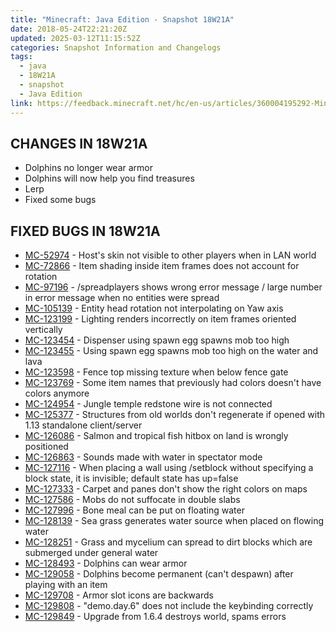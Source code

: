 ```yaml
---
title: "Minecraft: Java Edition - Snapshot 18W21A"
date: 2018-05-24T22:21:20Z
updated: 2025-03-12T11:15:52Z
categories: Snapshot Information and Changelogs
tags:
  - java
  - 18W21A
  - snapshot
  - Java Edition
link: https://feedback.minecraft.net/hc/en-us/articles/360004195292-Minecraft-Java-Edition-Snapshot-18W21A
---
```


## CHANGES IN 18W21A

- Dolphins no longer wear armor
- Dolphins will now help you find treasures
- Lerp
- Fixed some bugs  
    

## FIXED BUGS IN 18W21A

- [MC-52974](https://bugs.mojang.com/browse/MC-52974) - Host's skin not visible to other players when in LAN world
- [MC-72866](https://bugs.mojang.com/browse/MC-72866) - Item shading inside item frames does not account for rotation
- [MC-97196](https://bugs.mojang.com/browse/MC-97196) - /spreadplayers shows wrong error message / large number in error message when no entities were spread
- [MC-105139](https://bugs.mojang.com/browse/MC-105139) - Entity head rotation not interpolating on Yaw axis
- [MC-123199](https://bugs.mojang.com/browse/MC-123199) - Lighting renders incorrectly on item frames oriented vertically
- [MC-123454](https://bugs.mojang.com/browse/MC-123454) - Dispenser using spawn egg spawns mob too high
- [MC-123455](https://bugs.mojang.com/browse/MC-123455) - Using spawn egg spawns mob too high on the water and lava
- [MC-123598](https://bugs.mojang.com/browse/MC-123598) - Fence top missing texture when below fence gate
- [MC-123769](https://bugs.mojang.com/browse/MC-123769) - Some item names that previously had colors doesn't have colors anymore
- [MC-124954](https://bugs.mojang.com/browse/MC-124954) - Jungle temple redstone wire is not connected
- [MC-125377](https://bugs.mojang.com/browse/MC-125377) - Structures from old worlds don't regenerate if opened with 1.13 standalone client/server
- [MC-126086](https://bugs.mojang.com/browse/MC-126086) - Salmon and tropical fish hitbox on land is wrongly positioned
- [MC-126863](https://bugs.mojang.com/browse/MC-126863) - Sounds made with water in spectator mode
- [MC-127116](https://bugs.mojang.com/browse/MC-127116) - When placing a wall using /setblock without specifying a block state, it is invisible; default state has up=false
- [MC-127333](https://bugs.mojang.com/browse/MC-127333) - Carpet and panes don't show the right colors on maps
- [MC-127586](https://bugs.mojang.com/browse/MC-127586) - Mobs do not suffocate in double slabs
- [MC-127996](https://bugs.mojang.com/browse/MC-127996) - Bone meal can be put on floating water
- [MC-128139](https://bugs.mojang.com/browse/MC-128139) - Sea grass generates water source when placed on flowing water
- [MC-128251](https://bugs.mojang.com/browse/MC-128251) - Grass and mycelium can spread to dirt blocks which are submerged under general water
- [MC-128493](https://bugs.mojang.com/browse/MC-128493) - Dolphins can wear armor
- [MC-129058](https://bugs.mojang.com/browse/MC-129058) - Dolphins become permanent (can't despawn) after playing with an item
- [MC-129708](https://bugs.mojang.com/browse/MC-129708) - Armor slot icons are backwards
- [MC-129808](https://bugs.mojang.com/browse/MC-129808) - "demo.day.6" does not include the keybinding correctly
- [MC-129849](https://bugs.mojang.com/browse/MC-129849) - Upgrade from 1.6.4 destroys world, spams errors
